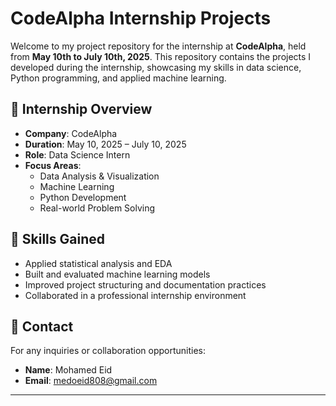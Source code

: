 # CodeAlpha Internship Projects

Welcome to my project repository for the internship at **CodeAlpha**, held from **May 10th to July 10th, 2025**. This repository contains the projects I developed during the internship, showcasing my skills in data science, Python programming, and applied machine learning.

## 📌 Internship Overview

- **Company**: CodeAlpha  
- **Duration**: May 10, 2025 – July 10, 2025  
- **Role**: Data Science Intern  
- **Focus Areas**:  
  - Data Analysis & Visualization  
  - Machine Learning  
  - Python Development  
  - Real-world Problem Solving  

## 🚀 Skills Gained

- Applied statistical analysis and EDA
- Built and evaluated machine learning models
- Improved project structuring and documentation practices
- Collaborated in a professional internship environment

## 📨 Contact

For any inquiries or collaboration opportunities:

- **Name**: Mohamed Eid    
- **Email**: medoeid808@gmail.com  

---

